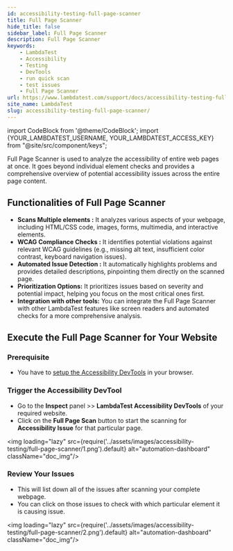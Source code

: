 ```yaml
---
id: accessibility-testing-full-page-scanner
title: Full Page Scanner
hide_title: false
sidebar_label: Full Page Scanner
description: Full Page Scanner
keywords:
    - LambdaTest
    - Accessibility
    - Testing
    - DevTools
    - run quick scan
    - test issues
    - Full Page Scanner
url: https://www.lambdatest.com/support/docs/accessibility-testing-full-page-scanner/
site_name: LambdaTest
slug: accessibility-testing-full-page-scanner/
---
```


import CodeBlock from '@theme/CodeBlock';
import {YOUR_LAMBDATEST_USERNAME, YOUR_LAMBDATEST_ACCESS_KEY} from "@site/src/component/keys";

<script type="application/ld+json"
      dangerouslySetInnerHTML={{ __html: JSON.stringify({
       "@context": "https://schema.org",
        "@type": "BreadcrumbList",
        "itemListElement": [{
          "@type": "ListItem",
          "position": 1,
          "name": "Home",
          "item": "https://www.lambdatest.com"
        },{
          "@type": "ListItem",
          "position": 2,
          "name": "Support",
          "item": "https://www.lambdatest.com/support/docs/"
        },{
          "@type": "ListItem",
          "position": 3,
          "name": "How to run Full Page Scanner",
          "item": "https://www.lambdatest.com/support/docs/accessibility-testing-full-page-scanner/"
        }]
      })
    }}
></script>
Full Page Scanner is used to analyze the accessibility of entire web pages at once. It goes beyond individual element checks and provides a comprehensive overview of potential accessibility issues across the entire page content.

## Functionalities of Full Page Scanner

- **Scans Multiple elements :** It analyzes various aspects of your webpage, including HTML/CSS code, images, forms, multimedia, and interactive elements.
- **WCAG Compliance Checks :** It identifies potential violations against relevant WCAG guidelines (e.g., missing alt text, insufficient color contrast, keyboard navigation issues).
- **Automated Issue Detection :** It automatically highlights problems and provides detailed descriptions, pinpointing them directly on the scanned page.
- **Prioritization Options:** It prioritizes issues based on severity and potential impact, helping you focus on the most critical ones first.
- **Integration with other tools:** You can integrate the Full Page Scanner with other LambdaTest features like screen readers and automated checks for a more comprehensive analysis.

## Execute the Full Page Scanner for Your Website

### Prerequisite

- You have to [setup the Accessibility DevTools](/support/docs/accessibility-testing-install-devtools) in your browser.

### Trigger the Accessibility DevTool

- Go to the **Inspect** panel >> **LambdaTest Accessibility DevTools** of your required website.
- Click on the **Full Page Scan** button to start the scanning for **Accessibility Issue** for that particular page.

<img loading="lazy" src={require('../assets/images/accessibility-testing/full-page-scanner/1.png').default} alt="automation-dashboard" className="doc_img"/>

### Review Your Issues

- This will list down all of the issues after scanning your complete webpage.
- You can click on those issues to check with which particular element it is causing issue.

<img loading="lazy" src={require('../assets/images/accessibility-testing/full-page-scanner/2.png').default} alt="automation-dashboard" className="doc_img"/>
